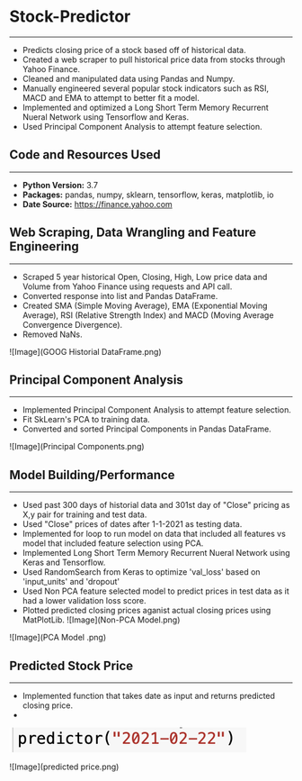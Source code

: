 # Stock-Predictor
---
- Predicts closing price of a stock based off of historical data.
- Created a web scraper to pull historical price data from stocks through Yahoo Finance. 
- Cleaned and manipulated data using Pandas and Numpy.  
- Manually engineered several popular stock indicators such as RSI, MACD and EMA to attempt to better fit a model. 
- Implemented and optimized a Long Short Term Memory Recurrent Nueral Network using Tensorflow and Keras.
- Used Principal Component Analysis to attempt feature selection. 

## Code and Resources Used
---
- **Python Version:** 3.7
- **Packages:** pandas, numpy, sklearn, tensorflow, keras, matplotlib, io
- **Date Source:** https://finance.yahoo.com

## Web Scraping, Data Wrangling and Feature Engineering 
---
- Scraped 5 year historical Open, Closing, High, Low price data and Volume from Yahoo Finance using requests and API call.
- Converted response into list and Pandas DataFrame.
- Created SMA (Simple Moving Average), EMA (Exponential Moving Average), RSI (Relative Strength Index) and MACD (Moving Average Convergence Divergence).
- Removed NaNs.

![Image](GOOG Historial DataFrame.png)

## Principal Component Analysis 
---
- Implemented Principal Component Analysis to attempt feature selection.
- Fit SkLearn's PCA to training data. 
- Converted and sorted Principal Components in Pandas DataFrame. 

![Image](Principal Components.png)

## Model Building/Performance 
---
- Used past 300 days of historial data and 301st day of "Close" pricing as X,y pair for training and test data.
- Used "Close" prices of dates after 1-1-2021 as testing data.  
- Implemented for loop to run model on data that included all features vs model that included feature selection using PCA.
- Implemented Long Short Term Memory Recurrent Nueral Network using Keras and Tensorflow.
- Used RandomSearch from Keras to optimize 'val_loss' based on 'input_units' and 'dropout'
- Used Non PCA feature selected model to predict prices in test data as it had a lower validation loss score. 
- Plotted predicted closing prices aganist actual closing prices using MatPlotLib.
![Image](Non-PCA Model.png)

![Image](PCA Model .png)

## Predicted Stock Price
---
- Implemented function that takes date as input and returns predicted closing price. 
- 
![Image](predictor.png)

![Image](predicted price.png)
 



